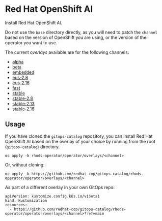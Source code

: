 # Red Hat OpenShift AI

Install Red Hat OpenShift AI.

Do not use the `base` directory directly, as you will need to patch the `channel` based on the version of OpenShift you are using, or the version of the operator you want to use.

The current *overlays* available are for the following channels:

* [alpha](operator/overlays/alpha)
* [beta](operator/overlays/beta)
* [embedded](operator/overlays/embedded)
* [eus-2.8](operator/overlays/eus-2.8)
* [eus-2.16](operator/overlays/eus-2.16)
* [fast](operator/overlays/fast)
* [stable](operator/overlays/stable)
* [stable-2.8](operator/overlays/stable-2.8)
* [stable-2.13](operator/overlays/stable-2.13)
* [stable-2.16](operator/overlays/stable-2.16)

## Usage

If you have cloned the `gitops-catalog` repository, you can install Red Hat OpenShift AI based on the overlay of your choice by running from the root (`gitops-catalog`) directory.

```
oc apply -k rhods-operator/operator/overlays/<channel>
```

Or, without cloning:

```
oc apply -k https://github.com/redhat-cop/gitops-catalog/rhods-operator/operator/overlays/<channel>
```

As part of a different overlay in your own GitOps repo:

```
apiVersion: kustomize.config.k8s.io/v1beta1
kind: Kustomization
resources:
  - https://github.com/redhat-cop/gitops-catalog/rhods-operator/operator/overlays/<channel>?ref=main
```
